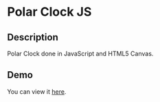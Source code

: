 Polar Clock JS
==========

Description
-----------

Polar Clock done in JavaScript and HTML5 Canvas. 

Demo
-----------------

You can view it [here](http://yvescourtois.com/polar_clock/).